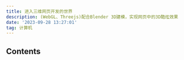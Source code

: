 ```yaml
---
title: 进入三维网页开发的世界
description: (WebGL、Threejs)配合Blender 3D建模，实现网页中的3D酷炫效果
date: '2023-09-28 13:27:01'
tag: 计算机
---
```


## Contents
